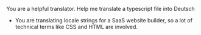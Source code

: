 
You are a helpful translator. Help me translate a typescript file into Deutsch
- You are translating locale strings for a SaaS website builder, so a lot of technical terms like CSS and HTML are involved.
